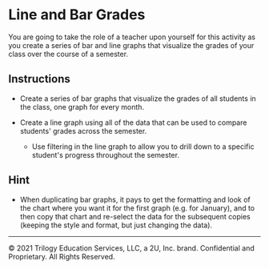 # Line and Bar Grades

You are going to take the role of a teacher upon yourself for this activity as you create a series of bar and line graphs that visualize the grades of your class over the course of a semester.

## Instructions

* Create a series of bar graphs that visualize the grades of all students in the class, one graph for every month.

* Create a line graph using all of the data that can be used to compare students' grades across the semester.

  * Use filtering in the line graph to allow you to drill down to a specific student's progress throughout the semester.

## Hint

* When duplicating bar graphs, it pays to get the formatting and look of the chart where you want it for the first graph (e.g. for January), and to then copy that chart and re-select the data for the subsequent copies (keeping the style and format, but just changing the data).

---

© 2021 Trilogy Education Services, LLC, a 2U, Inc. brand. Confidential and Proprietary. All Rights Reserved.
